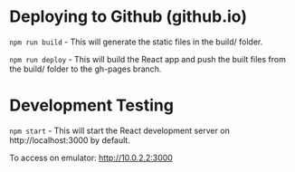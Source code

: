 # Deploying to Github (github.io)

`npm run build` - This will generate the static files in the build/ folder.

`npm run deploy` - This will build the React app and push the built files from the build/ folder to the gh-pages branch.

# Development Testing 

`npm start` - This will start the React development server on http://localhost:3000 by default.

To access on emulator: http://10.0.2.2:3000